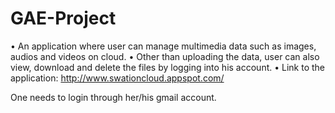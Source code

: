 GAE-Project
===========
•	An application where user can manage multimedia data such as images, audios and videos on cloud.
•	Other than uploading the data, user can also view, download and delete the files by logging into his account.
•	Link to the application: http://www.swationcloud.appspot.com/

One needs to login through her/his gmail account.
